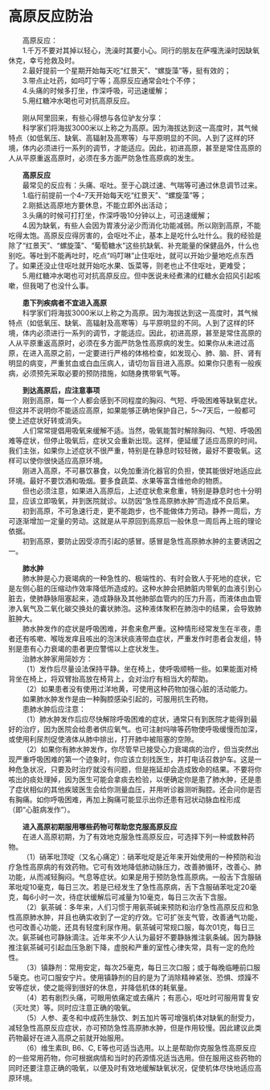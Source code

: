 # 高原反应防治  

&emsp;&emsp;高原反应：  
&emsp;&emsp;1.千万不要对其掉以轻心，洗澡时其要小心。同行的朋友在萨嘎洗澡时因缺氧休克，幸亏抢救及时。  
&emsp;&emsp;2.最好提前一个星期开始每天吃“红景天”、“螺旋藻”等，挺有效的；  
&emsp;&emsp;3.带点止吐药，如吗叮宁等；高原反应通常会吐个不停；  
&emsp;&emsp;4.头痛的时候多打坐，作深呼吸，可迅速缓解；  
&emsp;&emsp;5.用红糖冲水喝也可对抗高原反应。  

&emsp;&emsp;刚从阿里回来，有些心得想与各位驴友分享：  
&emsp;&emsp;科学家们将海拔3000米以上称之为高原。因为海拔达到这一高度时，其气候特点（如低氧压、缺氧、高辐射及高寒等）与平原明显的不同。人到了这样的环境，体内必须进行一系列的调节，才能适应。因此，初进高原，甚至是常住高原的人从平原重返高原时，必须在多方面严防急性高原病的发生。  

&emsp;&emsp;**高原反应**  
&emsp;&emsp;最常见的反应有：头痛、呕吐。至于心跳过速、气喘等可通过休息调节过来。  
&emsp;&emsp;1.临行前提前一个4–7天开始每天吃“红景天”、“螺旋藻”等；  
&emsp;&emsp;2.刚抵达高原地方要休息，不能立即外出活动；  
&emsp;&emsp;3.头痛的时候可打打坐，作深呼吸10分钟以上，可迅速缓解；  
&emsp;&emsp;4.因为缺氧，有些人会因为胃液分泌少而消化功能减弱。所以刚到高原，不能吃得太饱。高原反应得厉害的，会呕吐不止，基本上是吃什么吐什么。我的经验是除了“红景天”、“螺旋藻”、“葡萄糖水”这些抗缺氧、补充能量的保健品外，什么也别吃。等吐到不能再吐时，吃点“吗叮啉”止住呕吐，就可以开始少量地吃点东西了。如果还没止住呕吐就开始吃水果、饭菜等，则老也止不住呕吐，更难受；  
&emsp;&emsp;5.用红糖冲水喝也可对抗高原反应。但中医说未经煮沸的红糖水会招风引起咳嗽，但我喝了也没什么事。  

&emsp;&emsp;**患下列疾病者不宜进入高原**  
&emsp;&emsp;科学家们将海拔3000米以上称之为高原。因为海拔达到这一高度时，其气候特点（如低氧压、缺氧、高辐射及高寒等）与平原明显的不同。人到了这样的环境，体内必须进行一系列的调节，才能适应。因此，初进高原，甚至是常住高原的人从平原重返高原时，必须在多方面严防急性高原病的发生。如果你从未进过高原，在进入高原之前，一定要进行严格的体格检查，如发现心、肺、脑、肝、肾有明显的病变，严重贫血或白血压病人，请切勿盲目进入高原。如果你只患有一般疾病，必须预先采取必要的预防措施，如随身携带氧气等。  

&emsp;&emsp;**到达高原后，应注意事项**  
&emsp;&emsp;刚到高原，每一个人都会感到不同程度的胸闷、气短、呼吸困难等缺氧症状。但这并不说明你不能适应高原，如果能够正确地保护自己，5～7天后，一般都可使上述症状好转或消失。  
&emsp;&emsp;人们常常提倡用吸氧来缓解不适。当然，吸氧能暂时解除胸闷、气短、呼吸困难等症状，但停止吸氧后，症状又会重新出现。这样，便延缓了适应高原的时间。我们主张，如果你上述症状不很严重，特别是在静息时较轻微，最好不要吸氧。这样可以使你很快适应高原环境。  
&emsp;&emsp;刚进入高原，不可暴饮暴食，以免加重消化器官的负担，使其能很好地适应此环境。最好不要饮酒和吸烟。要多食蔬菜、水果等富含维他命的物质。  
&emsp;&emsp;但也必须注意，如果进入高原后，上述症状愈来愈重，特别是静息时也十分明显，应该立即吸氧，并到医院就诊。以防因“急性高原肺水肿”而造成不良后果。  
&emsp;&emsp;初到高原，不可急速行走，更不能跑步，也不能做体力劳动。静养一周后，方可逐渐增加一定量的劳动。这就是从平原回到高原后一般休息一周后再上班的理论依据。  
&emsp;&emsp;初到高原，要防止因受凉而引起的感冒。感冒是急性高原肺水肿的主要诱因之一。  

&emsp;&emsp;**肺水肿**  
&emsp;&emsp;肺水肿是心力衰竭病的一种急性的、极端性的、有时会致人于死地的症状，它是左侧心脏的压缩动作效率降低所造成的。这种水肿会把肺脏内带氧的血液引到心脏去，使肺静脉阻塞起来，造成静脉及其他肺部血管内的压力升高，而液体由血管渗入氧气及二氧化碳交换处的囊状肺泡。这种液体聚积在肺泡中的结果，会导致肺脏肿大。  
&emsp;&emsp;肺水肿发作的症状是呼吸困难，并愈来愈严重。这种情形经常发生在半夜，患者还有咳嗽、喉咙发痒且咳出的泡沫状痰液带血症状，严重发作时患者会发组，特别是患有心力衰竭的患者更应警惕以上症状发生。  
&emsp;&emsp;治肺水肿家用简妙方：  
&emsp;&emsp;（1）发作后尽量设法保持平静。坐在椅上，使呼吸顺畅一些。如果能面对椅背坐在椅上，将双臂抬高放在椅背上，会对治疗有相当大的帮助。  
&emsp;&emsp;（2）如果患者没有使用过洋地黄，可使用这种药物加强心脏的活动能力。  
&emsp;&emsp;如果肺水肿发作是由一种胸腔感染引起的，可服用抗生药物。  
&emsp;&emsp;患肺水肿后应注意：  
&emsp;&emsp;（1）肺水肿发作后应尽快解除呼吸困难的症状，通常只有到医院才能得到最好的治疗，因为医院会给患者供应氧气。也可注射吗啡等药物使呼吸缓慢而加深，或使用利尿剂促使液体从肺中排出，打开肺中被阻塞的空隙。  
&emsp;&emsp;（2）如果你有肺水肿发作，你尽管早已接受心力衰竭病的治疗，但当突然出现严重呼吸困难的第一个迹象时，你应该立刻找医生，并打电话召救护车。这是一种危急状况，只要及时治疗就没有问题，但是拖延却会造成致命的结果。不要将你咳出的痰处理掉，因为医生可能会拿痰去检验，以便确定你是患了肺水肿，还是患了症状相似的其他疾玻医生会给你测量血压，并用听诊器测听胸腔。还会问你是否有胸痛。如你呼吸困难，再加上胸痛可能显示出你还患有冠状动脉血栓形成（即“心脏病发作”）。  

&emsp;&emsp;**进入高原初期服用哪些药物可帮助您克服高原反应**  
&emsp;&emsp;在进人高原初期，为了有效地克服急性高原反应，可选择下列一种或数种药物。  
&emsp;&emsp;（1）硝苯吡顶啶（又名心痛定）：硝苯吡啶是近年来开始使用的一种预防和治疗急性高原病的有效药物。它可有效地降低肺动脉压力，改善肺循环，改善心、肺功能，从而减轻胸闷。气息等症状。如果是用于预防急性高原病。一般舌下含服硝苯吡啶10毫克，每日三次。若是已经发生了急性高原病，舌下含服硝苯吡定20毫克，每6小时一次，待症状缓解后可减量为10毫克，每日三次舌下含服。  
&emsp;&emsp;（2）氨茶碱：多年来，人们习惯于用氨茶碱来预防和治疗急性高原反应和急性高原肺水肿，并且也确实收到了一定的疗效。它可扩张支气管，改善通气功能，也可改善心功能，还具有轻度利尿作用。氨茶碱可常规口服，每次01克，每日三次。氨茶碱也可静脉滴注。近年来不少人认为最好不要静脉推注氨条碱。因为静脉推注氨茶碱可引起血压急剧下降，虚脱和严重的室性心律失常，具有一定的危险性。  
&emsp;&emsp;（3）镇静剂：常用安定，每次25毫克，每日三次口服；或于每晚临睡前口服5毫克。也可口服安宁片。使用镇静剂的目的是为了消除精神紧张、恐惧、烦躁不安等症状，使之能得到很好的休息，并降低机体的耗氧量。  
&emsp;&emsp;（4）若有剧烈头痛，可眼用依痛定或去痛片；有恶心，呕吐时可服用胃复安（灭吐灵）等。同时应注意正确的吸氧。  
&emsp;&emsp;（5）人参、麦冬和中成药生脉饮、刺五加片等可增强机体对缺氧的耐受力，减轻急性高原反应症状，亦可预防急性高原肺水肿，但是作用较慢。因此建议此类药物最好在进入高原之前就开始服用。  
&emsp;&emsp;（6）维生素Bl, B6、C, E等也可适当选用。以上是帮助你克服急性高原反应的一些常用药物，你可根据病情和当时的药源情况适当选用。但在服用这些药物的同时还要注意正确的吸氧，以便及时有效地缓解缺氧状况，促使机体尽快地适应高原环境。  
<!-- Last processed: 2025-07-22 03:44:30 -->
